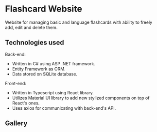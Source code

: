 # Flashcard Website
Website for managing basic and language flashcards with ability to freely add, edit and delete them.

## Technologies used
Back-end:
* Written in C# using ASP .NET framework.
* Entity Framework as ORM.
* Data stored on SQLite database.

Front-end:
* Written in Typescript using React library.
* Utilizes Material UI library to add new stylized components on top of React's ones.
* Uses axios for communicating with back-end's API.


## Gallery

